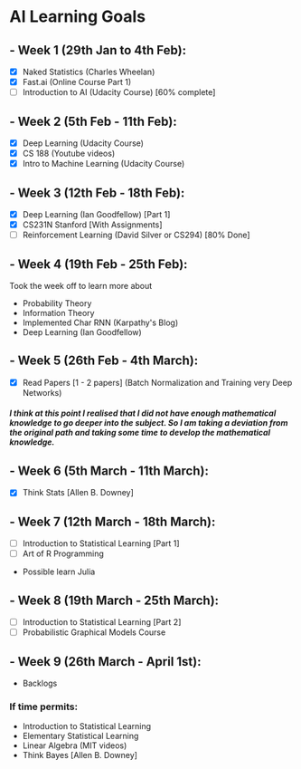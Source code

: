 # AI Learning Goals

## - Week 1 (29th Jan to 4th Feb):
- [X] Naked Statistics (Charles Wheelan)
- [X] Fast.ai (Online Course Part 1)
- [ ] Introduction to AI (Udacity Course) [60% complete]

## - Week 2 (5th Feb - 11th Feb):
- [X] Deep Learning (Udacity Course)
- [X] CS 188 (Youtube videos)
- [X] Intro to Machine Learning (Udacity Course)

## - Week 3 (12th Feb - 18th Feb):
- [X] Deep Learning (Ian Goodfellow) [Part 1]
- [X] CS231N Stanford [With Assignments]
- [ ] Reinforcement Learning (David Silver or CS294) [80% Done]

## - Week 4 (19th Feb - 25th Feb):
Took the week off to learn more about
- Probability Theory
- Information Theory
- Implemented Char RNN (Karpathy's Blog)
- Deep Learning (Ian Goodfellow)

## - Week 5 (26th Feb - 4th March): 
- [X] Read Papers [1 - 2 papers] (Batch Normalization and Training very Deep Networks)

##### I think at this point I realised that I did not have enough mathematical knowledge to go deeper into the subject. So I am taking a deviation from the original path and taking some time to develop the mathematical knowledge.

## - Week 6 (5th March - 11th March):
- [X] Think Stats [Allen B. Downey]

## - Week 7 (12th March - 18th March):
- [ ] Introduction to Statistical Learning [Part 1]
- [ ] Art of R Programming
- Possible learn Julia

## - Week 8 (19th March - 25th March):
- [ ] Introduction to Statistical Learning [Part 2]
- [ ] Probabilistic Graphical Models Course

## - Week 9 (26th March - April 1st):
- Backlogs


### If time permits:
- Introduction to Statistical Learning
- Elementary Statistical Learning
- Linear Algebra (MIT videos)
- Think Bayes [Allen B. Downey]
